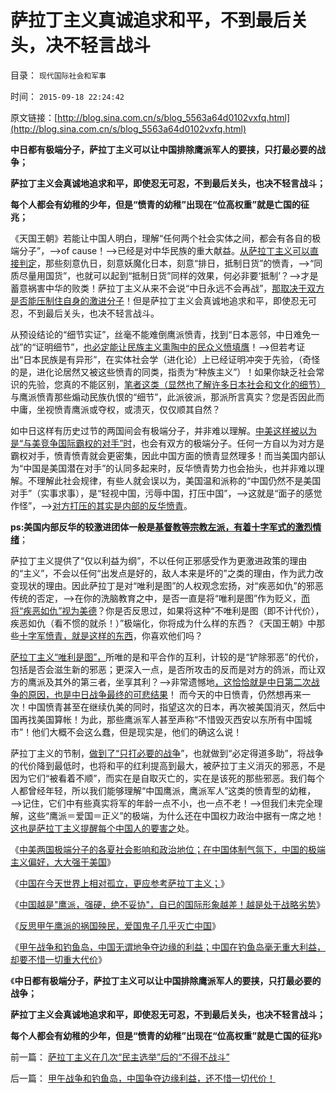# 萨拉丁主义真诚追求和平，不到最后关头，决不轻言战斗

目录： `现代国际社会和军事` 

时间： `2015-09-18 22:24:42` 

原文链接：[http://blog.sina.com.cn/s/blog_5563a64d0102vxfq.html](http://blog.sina.com.cn/s/blog_5563a64d0102vxfq.html)

**中日都有极端分子，萨拉丁主义可以让中国排除鹰派军人的要挟，只打最必要的战争；**

**萨拉丁主义会真诚地追求和平，即使忍无可忍，不到最后关头，也决不轻言战斗；**

**每个人都会有幼稚的少年，但是“愤青的幼稚”出现在“位高权重”就是亡国的征兆；**

《天国王朝》若能让中国人明白，理解“任何两个社会实体之间，都会有各自的极端分子”，——>of
cause！——>已经是对中华民族的重大献益。[从萨拉丁主义可以直接判定](../../../2015/9/15/中国只能通过萨拉丁主义，与世界和平互利.md)，那些刻意仇日，刻意妖魔化日本，刻意“排日，抵制日货”的愤青，——>“同质尽量用国货”，也就可以起到“抵制日货”同样的效果，何必非要‘抵制’？——>才是蓄意祸害中华的败类！萨拉丁主义从来不会说“中日永远不会再战”，[那取决于双方是否能压制住自身的激进分子](../../../2015/9/14/中国在世界上相对孤立，更应参考萨拉丁主义；.md)！但是萨拉丁主义会真诚地追求和平，即使忍无可忍，不到最后关头，也决不轻言战斗。

从预设结论的“细节实证”，丝毫不能难倒鹰派愤青，找到“日本恶邻，中日难免一战”的“证明细节”，[也必定能让民族主义熏陶中的民众义愤填膺](../../../2014/10/29/孟子谈不爱国，朱元璋炮轰茅于轼.md)！——>但若考证出“日本民族是有异形”，在实体社会学（进化论）上已经证明冲突于先验，（奇怪的是，进化论居然又被这些愤青的同类，指责为“种族主义”）！如果你缺乏社会常识的先验，您真的不能区别，[笔者这类（显然也了解许多日本社会和文化的细节）](../../../2011/1/6/日本传统文化拖了日本经济的后腿.md)与鹰派愤青那些煽动民族仇恨的“细节”，此派彼派，那派所言真实？您是否因此而中庸，坐视愤青鹰派或夺权，或溃灭，仅仅顺其自然？

如中日这样有历史过节的两国间会有极端分子，并非难以理解。[中美这样被以为是“与美竞争国际霸权的对手”时](../../../2009/6/13/美帝国主义如果灭亡绝不是中国的福音.md)，也会有双方的极端分子。任何一方自以为对方是霸权对手，愤青愤青就会更密集，因此中国方面的愤青显然理多！而当美国内部认为“中国是美国潜在对手”的认同多起来时，反华愤青势力也会抬头，也并非难以理解。不理解此社会规律，有些人就会误以为，美国温和派称的“中国仍然不是美国对手”（实事求事），是“轻视中国，污辱中国，打压中国”，——>这就是“面子的感觉作怪”，——>[对方打压的其实是内部的反华愤青](../../../2009/11/3/欧美反华人权卫士都是些什么人？.md)。

**ps:美国内部反华的较激进团体一般是[基督教等宗教左派，有着十字军式的激烈情绪](../../../2015/4/26/基督教文化的愚昧信念，导致对美国的顽固偏见；.md)**；

萨拉丁主义提供了“仅以利益为纲”，不以任何正邪感受作为更激进政策的理由的“主义”，不会以任何“出发点是好的，敌人本来是坏的”之类的理由，作为武力改变现状的理由。因此萨拉丁是对“唯利是图”的人权观念宏扬，对“疾恶如仇”的邪恶传统的否定，——>在你的洗脑教育之中，是否一直是将“唯利是图”作为贬义，[而将“疾恶如仇”视为美德](../../../2012/6/8/暴徒的“正义”是公害的纵容.md)？你是否反思过，如果将这种“不唯利是图（即不计代价），疾恶如仇（看不惯的就杀！）”极端化，你将成为什么样的东西？《天国王朝》中那些[十字军愤青，就是这样的东西](../../../2015/9/8/《天国王朝》的历史故事，萨拉丁主义的普世价值.md)，你喜欢他们吗？

[萨拉丁主义“唯利是图”，](../../../2011/2/23/哲学制造沟通障碍，哲学制造冲突.md)所唯的是和平合作的互利，计较的是“铲除邪恶”的代价，包括是否会滋生新的邪恶；更深入一点，是否所攻击的反而是对方的鸽派，而让双方的鹰派及其外的第三者，坐享其利？——>非常遗憾地[，这恰恰就是中日第二次战争的原因，也是中日战争最终的可悲结果](../../../2011/1/13/五四无厘头运动赔四千万大洋送掉外蒙古.md)！
而今天的中日愤青，仍然想再来一次！中国愤青甚至在继续仇美的同时，指望这次的日本，再次被美国消灭，然后中国再找美国算帐！为此，那些鹰派军人甚至声称“不惜毁灭西安以东所有中国城市”！他们大概不会这么蠢，但是现实是，他们的确这么说！

萨拉丁主义的节制，[做到了“只打必要的战争](../../../2009/12/15/专打不必要的战争的愤青文化.md)”，也就做到“必定得道多助”，将战争的代价降到最低时，也将和平的红利提高到最大，被萨拉丁主义消灭的邪恶，不是因为它们“被看着不顺”，而实在是自取灭亡的，实在是该死的那些邪恶。我们每个人都曾经年轻，所以我们能够理解“中国鹰派，鹰派军人”这类的愤青型的幼稚，——>记住，它们中有些真实将军的年龄一点不小，也一点不老！——>但我们未完全理解，这些“鹰派＝爱国＝正义”的极端，为什么还在中国权力政治中据有一席之地！[这也是萨拉丁主义提醒每个中国人的要害之](../../../2015/9/10/萨拉丁主义的普世价值，特别值得中国人参详；.md)处。

《[中美两国极端分子的各夏社会影响和政治地位；在中国体制气氛下，中国的极端主义偏好，大大强于美国](../../../2015/9/13/中美两国极端分子的各自社会影响和政治地位；.md)》

《[中国在今天世界上相对孤立，更应参考萨拉丁主义；](../../../2015/9/14/中国在世界上相对孤立，更应参考萨拉丁主义；.md)》

《[中国越是"鹰派，强硬，绝不妥协"，自已的国际形象越差！越是处于战略劣势](../../../2015/9/15/中国只能通过萨拉丁主义，与世界和平互利.md)》

《[反思甲午鹰派的祸国殃民，爱国鬼子几乎灭亡中国](../../../2015/9/16/反思甲午，中国鹰派几乎灭亡了中国.md)》

《[甲午战争和钓鱼岛，中国无谓地争夺边缘的利益；中国在钓鱼岛毫无重大利益，却要不惜一切重大代价](../../../2015/9/17/甲午战争和钓鱼岛，中国争夺边缘利益，还不惜一切代价！.md)》

《**中日都有极端分子，萨拉丁主义可以让中国排除鹰派军人的要挟，只打最必要的战争；**

**萨拉丁主义会真诚地追求和平，即使忍无可忍，不到最后关头，也决不轻言战斗；**

**每个人都会有幼稚的少年，但是“愤青的幼稚”出现在“位高权重”就是亡国的征兆**》

前一篇： [萨拉丁主义在几次“民主选举”后的“不得不战斗”](../../../2015/9/20/萨拉丁主义在几次“民主选举”后的“不得不战斗”.md)

后一篇： [甲午战争和钓鱼岛，中国争夺边缘利益，还不惜一切代价！](../../../2015/9/17/甲午战争和钓鱼岛，中国争夺边缘利益，还不惜一切代价！.md)

